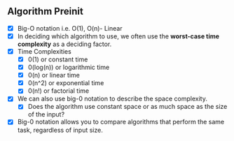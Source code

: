 ## Algorithm Preinit
- [x] Big-O notation i.e. O(1), O(n)- Linear
- [x] In deciding which algorithm to use, we often use the **worst-case time complexity** as a deciding factor.
- [x] Time Complexities
  - [x] 0(1) or constant time
  - [x] 0(log(n)) or logarithmic time
  - [x] 0(n) or linear time
  - [x] 0(n^2) or exponential time
  - [x] 0(n!) or factorial time
- [x] We can also use big-0 notation to describe the space complexity.
  - [x] Does the algorithm use constant space or as much space as the size of the input?
- [x] Big-0 notation allows you to compare algorithms that perform the same task, regardless of input size.